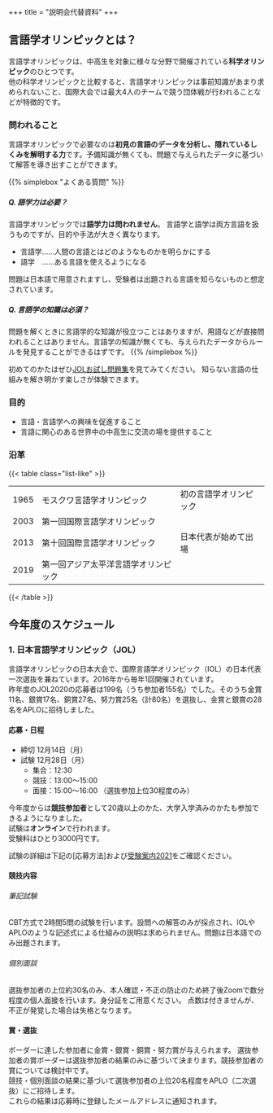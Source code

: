+++
title = "説明会代替資料"
+++

## 言語学オリンピックとは？
言語学オリンピックは、中高生を対象に様々な分野で開催されている**科学オリンピック**のひとつです。  
他の科学オリンピックと比較すると、言語学オリンピックは事前知識があまり求められないこと、国際大会では最大4人のチームで競う団体戦が行われることなどが特徴的です。

### 問われること
言語学オリンピックで必要なのは**初見の言語のデータを分析し、隠れているしくみを解明する力**です。予備知識が無くても、問題で与えられたデータに基づいて解答を導き出すことができます。  

{{% simplebox "よくある質問" %}}

##### Q. 語学力は必要？
言語学オリンピックでは**語学力は問われません**。
言語学と語学は両方言語を扱うものですが、目的や手法が大きく異なります。

- 言語学……人間の言語とはどのようなものかを明らかにする
- 語学　……ある言語を使えるようになる

問題は日本語で用意されますし、受験者は出題される言語を知らないものと想定されています。  


##### Q. 言語学の知識は必須？
問題を解くときに言語学的な知識が役立つことはありますが、用語などが直接問われることはありません。言語学の知識が無くても、与えられたデータからルールを発見することができるはずです。
{{% /simplebox %}}

初めてのかたはぜひ[JOLお試し問題集](https://iolingjapan.org/sample-problems/)を見てみてください。 
知らない言語の仕組みを解き明かす楽しさが体験できます。



### 目的
- 言語・言語学への興味を促進すること
- 言語に関心のある世界中の中高生に交流の場を提供すること


### 沿革

{{< table class="list-like" >}}

|      |                                      |                        |
| ---- | ------------------------------------ | ---------------------- |
| 1965 | モスクワ言語学オリンピック           | 初の言語学オリンピック |
| 2003 | 第一回国際言語学オリンピック         |                        |
| 2013 | 第十回国際言語学オリンピック         | 日本代表が始めて出場   |
| 2019 | 第一回アジア太平洋言語学オリンピック |                        |
{{< /table >}}

## 今年度のスケジュール
### 1. 日本言語学オリンピック（JOL）

言語学オリンピックの日本大会で、国際言語学オリンピック（IOL）の日本代表一次選抜を兼ねています。2016年から毎年1回開催されています。  
昨年度のJOL2020の応募者は199名（うち参加者155名）でした。そのうち金賞11名、銀賞17名、銅賞27名、努力賞25名（計80名）を選抜し、金賞と銀賞の28名をAPLOに招待しました。

#### 応募・日程

- 締切  12月14日（月）
- 試験  12月28日（月）
  - 集合：12:30
  - 競技：13:00～15:00
  - 面接：15:00～16:00  （選抜参加上位30程度のみ）

今年度からは**競技参加者**として20歳以上のかた、大学入学済みのかたも参加できるようになりました。  
試験は**オンライン**で行われます。  
受験料はひとり3000円です。

試験の詳細は下記の[応募方法]および[受験案内2021](https://iolingjapan.org/application/)をご確認ください。

<!---
#### 参加枠
- 選抜参加
  - 次回のIOL時点（2021年7月20日）で20歳未満かつ大学未入学である方。代表選抜の対象になります。
- 競技参加
  - 今年度新設された枠で、上記以外の**誰でも参加可能**。ただし代表選抜の対象にはなりません。

#### 受験料
ひとり3000円です。これは国際言語学オリンピックの登録費などの補助に使われます。

#### 日程
- 締切  12月14日（月）
- 試験  12月28日（月）
  - 集合：12:30
  - 競技：13:00～15:00
  - 面接：15:00～16:00  （選抜参加上位30程度のみ）

#### 会場
オンライン

#### 必要なもの・推奨環境
- ネット環境
- 閲覧デバイス（スマートフォンより大きな画面のものが良い）
- 身分証（選抜参加者のみ。面接で本人確認に使用します）
- （推奨）プリンターと筆記用具、またはスタイラスとPDF編集ツール
--->

#### 競技内容
###### 筆記試験  
CBT方式で2時間5問の試験を行います。設問への解答のみが採点され、IOLやAPLOのような記述式による仕組みの説明は求められません。問題は日本語でのみ出題されます。

###### 個別面談
選抜参加者の上位約30名のみ、本人確認・不正の防止のため終了後Zoomで数分程度の個人面接を行います。身分証をご用意ください。
点数は付きませんが、不正が発覚した場合は失格となります。

#### 賞・選抜
ボーダーに達した参加者に金賞・銀賞・銅賞・努力賞が与えられます。
選抜参加者の賞ボーダーは選抜参加者の結果のみに基づいて決まります。競技参加者の賞については検討中です。  
競技・個別面談の結果に基づいて選抜参加者の上位20名程度をAPLO（二次選抜）にご招待します。  
これらの結果は応募時に登録したメールアドレスに通知されます。
<!--
↑ ファイルごとにオプションの指定が一番上で行われる．タイトルなど．

## マークダウンで

{{< figure src="" title="画像は普通の md 風ではなく Hugo のショートコードを使う(class とか指定できるので)" >}}

画像の置き場所は /static/img/(好きなフォルダ/)something.png で，参照するときは /static を取って /img/(好きなフォルダ/)something.png とする．

{{< figure src="/img/logo.png" title="ロゴ" class="" >}}

表もクラス指定したいとかあると思うのですが，そういう場合もショートコードを用いる．こっちは挟むタイプなので挟む。

{{< table class="table" >}}

| 1   | 2   |
| --- | --- |
| 3   | 4   |
| 5   | 6   |


{{< /table >}}

リストのクラス指定はこう

{{< card-header >}}
{{< list class="list-group list-group-flush list-fill-link" liclass="list-group-item" >}}

- [大会一覧 - ことはじ](https://kotohazi.netlify.app/problems/contests)
- [問題集 - ことはじ](https://kotohazi.netlify.app/problems/)
- [日本語で解ける問題 - ことはじ](https://kotohazi.netlify.app/problems/?v=1&t=SU9MMjAoMVs1LTldfFteMDFdXGQpfEpPTHxBUExPfOaXpeacrOiqnuiosw&s=5pel5pys6Kqe44Gn6Kej44GR44KL5ZWP6aGM)

{{< /list >}}
{{< /card-header >}}

css は assets/scss/_variables-project.scss に scss で書く．(static/css 以下にも css が存在するし， bootstrap も入っているのでよくわからない css がきいていることもあるが，今まではChrome で確認しながら都度都度で変更していた……)

-->